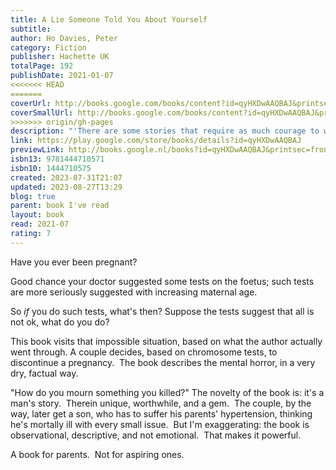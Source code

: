 ```yaml
---  
title: A Lie Someone Told You About Yourself  
subtitle:   
author: Ho Davies, Peter  
category: Fiction  
publisher: Hachette UK  
totalPage: 192  
publishDate: 2021-01-07  
<<<<<<< HEAD
=======
coverUrl: http://books.google.com/books/content?id=qyHXDwAAQBAJ&printsec=frontcover&img=1&zoom=1&edge=curl&source=gbs_api  
coverSmallUrl: http://books.google.com/books/content?id=qyHXDwAAQBAJ&printsec=frontcover&img=1&zoom=5&edge=curl&source=gbs_api  
>>>>>>> origin/gh-pages
description: "'There are some stories that require as much courage to write as they do art. Peter Ho Davies's achingly honest, searingly comic portrait of fatherhood is just such a story . . . The world needs more stories like this one, more of this kind of courage, more of this kind of love.' - Sigrid Nunez, National Book Award-winning author of The Friend When does sorrow turn to shame? When does love become labour? When does chance become choice? And when does fact become fiction? A Lie Someone Told You About Yourself traces the complex consequences of one of the most personal yet public, intimate yet political, experiences a family can have: to have a child, and conversely, the decision not to have a child. A woman's first pregnancy is interrupted by test results at once catastrophic and uncertain, leaving her and her husband, a writer, reeling. A second pregnancy ends in a fraught birth, a beloved child, the purgatory of further tests - and questions that reverberate down the years. This spare, supple narrative chronicles the flux of parenthood, marriage, and the day-to-day practice of loving someone. As challenging as it is vulnerable, as furious as it is tender, as touching as it is darkly comic, Peter Ho Davies's new novel is an unprecedented depiction of fatherhood."  
link: https://play.google.com/store/books/details?id=qyHXDwAAQBAJ  
previewLink: http://books.google.nl/books?id=qyHXDwAAQBAJ&printsec=frontcover&dq=Peter+Ho+Davis,+A+Lie+Someone+Told+About+Yourself&hl=&as_pt=BOOKS&cd=1&source=gbs_api  
isbn13: 9781444710571  
isbn10: 1444710575  
created: 2023-07-31T21:07  
updated: 2023-08-27T13:29  
blog: true  
parent: book I've read  
layout: book  
read: 2021-07  
rating: 7  
---  
```

  
Have you ever been pregnant?  
  
Good chance your doctor suggested some tests on the foetus; such tests are more seriously suggested with increasing maternal age.  
  
So _if_ you do such tests, what's then?  Suppose the tests suggest that all is not ok, what do you do?  
  
This book visits that impossible situation, based on what the author actually went through. A couple decides, based on chromosome tests, to discontinue a pregnancy.  The book describes the mental horror, in a very dry, factual way.    
  
"How do you mourn something you killed?" The novelty of the book is: it's a man's story.  Therein unique, worthwhile, and a gem.  The couple, by the way, later get a son, who has to suffer his parents' hypertension, thinking he's mortally ill with every small issue.  But I'm exaggerating: the book is observational, descriptive, and not emotional.  That makes it powerful.    
  
A book for parents.  Not for aspiring ones.